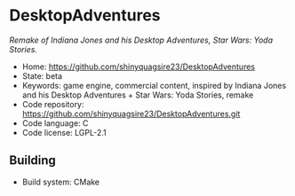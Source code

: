 # DesktopAdventures

_Remake of Indiana Jones and his Desktop Adventures, Star Wars: Yoda Stories._

- Home: https://github.com/shinyquagsire23/DesktopAdventures
- State: beta
- Keywords: game engine, commercial content, inspired by Indiana Jones and his Desktop Adventures + Star Wars: Yoda Stories, remake
- Code repository: https://github.com/shinyquagsire23/DesktopAdventures.git
- Code language: C
- Code license: LGPL-2.1

## Building

- Build system: CMake